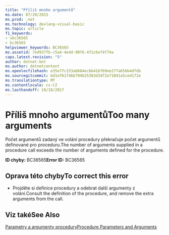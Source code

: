 ```yaml
---
title: "Příliš mnoho argumentů"
ms.date: 07/20/2015
ms.prod: .net
ms.technology: devlang-visual-basic
ms.topic: article
f1_keywords:
- vbc36565
- bc36565
helpviewer_keywords: BC36565
ms.assetid: 7ed937fb-c5a4-4e4d-90f6-4f1c6ef4f74a
caps.latest.revision: "5"
author: dotnet-bot
ms.author: dotnetcontent
ms.openlocfilehash: e35e7fc153ab684ecbb41bf69ee277a65bb4dfdb
ms.sourcegitcommit: bd1ef61f4bb794b25383d3d72e71041a5ced172e
ms.translationtype: MT
ms.contentlocale: cs-CZ
ms.lasthandoff: 10/18/2017
---
```

# <a name="too-many-arguments"></a><span data-ttu-id="aaa0d-102">Příliš mnoho argumentů</span><span class="sxs-lookup"><span data-stu-id="aaa0d-102">Too many arguments</span></span>
<span data-ttu-id="aaa0d-103">Počet argumentů zadaný ve volání procedury překračuje počet argumentů definované pro proceduru.</span><span class="sxs-lookup"><span data-stu-id="aaa0d-103">The number of arguments supplied in a procedure call exceeds the number of arguments defined for the procedure.</span></span>  
  
 <span data-ttu-id="aaa0d-104">**ID chyby:** BC36565</span><span class="sxs-lookup"><span data-stu-id="aaa0d-104">**Error ID:** BC36565</span></span>  
  
## <a name="to-correct-this-error"></a><span data-ttu-id="aaa0d-105">Oprava této chyby</span><span class="sxs-lookup"><span data-stu-id="aaa0d-105">To correct this error</span></span>  
  
-   <span data-ttu-id="aaa0d-106">Projděte si definice procedury a odebrat další argumenty z volání.</span><span class="sxs-lookup"><span data-stu-id="aaa0d-106">Consult the definition of the procedure, and remove the extra arguments from the call.</span></span>  
  
## <a name="see-also"></a><span data-ttu-id="aaa0d-107">Viz také</span><span class="sxs-lookup"><span data-stu-id="aaa0d-107">See Also</span></span>  
 [<span data-ttu-id="aaa0d-108">Parametry a argumenty procedury</span><span class="sxs-lookup"><span data-stu-id="aaa0d-108">Procedure Parameters and Arguments</span></span>](../../visual-basic/programming-guide/language-features/procedures/procedure-parameters-and-arguments.md)
